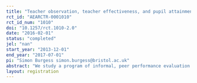 ```yaml
---
title: "Teacher observation, teacher effectiveness, and pupil attainment: An RCT in England’s secondary schools"
rct_id: "AEARCTR-0001010"
rct_id_num: "1010"
doi: "10.1257/rct.1010-2.0"
date: "2016-02-01"
status: "completed"
jel: "nan"
start_year: "2013-12-01"
end_year: "2017-07-01"
pi: "Simon Burgess simon.burgess@bristol.ac.uk"
abstract: "We study a program of informal, peer performance evaluation among classroom teachers who work in the same school. Maths and English teachers who teach these subjects in years 10 and 11 in “treatment” schools, all of which are secondary schools in areas of high deprivation in England, are asked to implement a program of peer observation for a period of two school years. The experiment is designed to estimate the effect of peer observation on teacher performance in the classroom, as measured by teachers’ contributions to student achievement and attainment, and by teachers’ observed teaching practices. The experiment is also designed to estimate different effects for teachers who are the “observer” and teachers who are the “observee”, and the influence of the frequency of observations. Observer teachers conduct an observation of their peer observee teacher and provide an evaluation; observers assign scores on specific skills using a structured rubric. However, the program is not a formal evaluation; there are no formal incentives or stakes attached to the scores."
layout: registration
---
```


